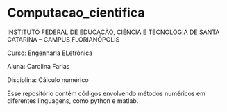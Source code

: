 # Computacao_cientifica 
INSTITUTO FEDERAL DE EDUCAÇÃO, CIÊNCIA E TECNOLOGIA DE SANTA CATARINA – CAMPUS FLORIANÓPOLIS

Curso: Engenharia ELetrônica

Aluna: Carolina Farias

Disciplina: Cálculo numérico

Esse repositório contém códigos envolvendo métodos numéricos em diferentes linguagens, como python e matlab. 


